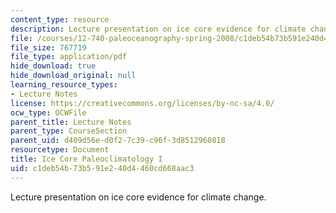 ```yaml
---
content_type: resource
description: Lecture presentation on ice core evidence for climate change.
file: /courses/12-740-paleoceanography-spring-2008/c1deb54b73b591e240d4460cd668aac3_lec07_slide.pdf
file_size: 767719
file_type: application/pdf
hide_download: true
hide_download_original: null
learning_resource_types:
- Lecture Notes
license: https://creativecommons.org/licenses/by-nc-sa/4.0/
ocw_type: OCWFile
parent_title: Lecture Notes
parent_type: CourseSection
parent_uid: d409d56e-d0f2-7c39-c96f-3d8512960818
resourcetype: Document
title: Ice Core Paleoclimatology I
uid: c1deb54b-73b5-91e2-40d4-460cd668aac3
---
```

Lecture presentation on ice core evidence for climate change.
